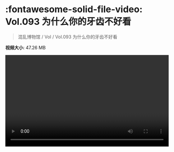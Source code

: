 # :fontawesome-solid-file-video: Vol.093 为什么你的牙齿不好看

> 混乱博物馆 / Vol / Vol.093 为什么你的牙齿不好看

**视频大小**: 47.26 MB

<video id="V-f100affa8ca3eb3f2294f6d1bc52f6ef" width="512" height="288" preload="none" playsinline webkit-playsinline></video>